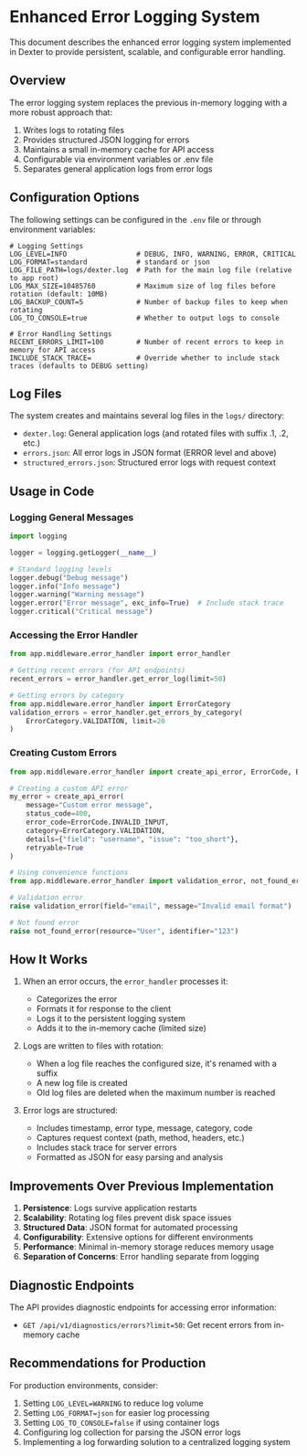 # Enhanced Error Logging System

This document describes the enhanced error logging system implemented in Dexter to provide persistent, scalable, and configurable error handling.

## Overview

The error logging system replaces the previous in-memory logging with a more robust approach that:

1. Writes logs to rotating files
2. Provides structured JSON logging for errors
3. Maintains a small in-memory cache for API access
4. Configurable via environment variables or .env file
5. Separates general application logs from error logs

## Configuration Options

The following settings can be configured in the `.env` file or through environment variables:

```
# Logging Settings
LOG_LEVEL=INFO                 # DEBUG, INFO, WARNING, ERROR, CRITICAL
LOG_FORMAT=standard            # standard or json
LOG_FILE_PATH=logs/dexter.log  # Path for the main log file (relative to app root)
LOG_MAX_SIZE=10485760          # Maximum size of log files before rotation (default: 10MB)
LOG_BACKUP_COUNT=5             # Number of backup files to keep when rotating
LOG_TO_CONSOLE=true            # Whether to output logs to console

# Error Handling Settings
RECENT_ERRORS_LIMIT=100        # Number of recent errors to keep in memory for API access
INCLUDE_STACK_TRACE=           # Override whether to include stack traces (defaults to DEBUG setting)
```

## Log Files

The system creates and maintains several log files in the `logs/` directory:

- `dexter.log`: General application logs (and rotated files with suffix .1, .2, etc.)
- `errors.json`: All error logs in JSON format (ERROR level and above)
- `structured_errors.json`: Structured error logs with request context

## Usage in Code

### Logging General Messages

```python
import logging

logger = logging.getLogger(__name__)

# Standard logging levels
logger.debug("Debug message")
logger.info("Info message")
logger.warning("Warning message")
logger.error("Error message", exc_info=True)  # Include stack trace
logger.critical("Critical message")
```

### Accessing the Error Handler

```python
from app.middleware.error_handler import error_handler

# Getting recent errors (for API endpoints)
recent_errors = error_handler.get_error_log(limit=50)

# Getting errors by category
from app.middleware.error_handler import ErrorCategory
validation_errors = error_handler.get_errors_by_category(
    ErrorCategory.VALIDATION, limit=20
)
```

### Creating Custom Errors

```python
from app.middleware.error_handler import create_api_error, ErrorCode, ErrorCategory

# Creating a custom API error
my_error = create_api_error(
    message="Custom error message",
    status_code=400,
    error_code=ErrorCode.INVALID_INPUT,
    category=ErrorCategory.VALIDATION,
    details={"field": "username", "issue": "too_short"},
    retryable=True
)

# Using convenience functions
from app.middleware.error_handler import validation_error, not_found_error

# Validation error
raise validation_error(field="email", message="Invalid email format")

# Not found error
raise not_found_error(resource="User", identifier="123")
```

## How It Works

1. When an error occurs, the `error_handler` processes it:
   - Categorizes the error
   - Formats it for response to the client
   - Logs it to the persistent logging system
   - Adds it to the in-memory cache (limited size)

2. Logs are written to files with rotation:
   - When a log file reaches the configured size, it's renamed with a suffix
   - A new log file is created
   - Old log files are deleted when the maximum number is reached

3. Error logs are structured:
   - Includes timestamp, error type, message, category, code
   - Captures request context (path, method, headers, etc.)
   - Includes stack trace for server errors
   - Formatted as JSON for easy parsing and analysis

## Improvements Over Previous Implementation

1. **Persistence**: Logs survive application restarts
2. **Scalability**: Rotating log files prevent disk space issues
3. **Structured Data**: JSON format for automated processing
4. **Configurability**: Extensive options for different environments
5. **Performance**: Minimal in-memory storage reduces memory usage
6. **Separation of Concerns**: Error handling separate from logging

## Diagnostic Endpoints

The API provides diagnostic endpoints for accessing error information:

- `GET /api/v1/diagnostics/errors?limit=50`: Get recent errors from in-memory cache

## Recommendations for Production

For production environments, consider:

1. Setting `LOG_LEVEL=WARNING` to reduce log volume
2. Setting `LOG_FORMAT=json` for easier log processing
3. Setting `LOG_TO_CONSOLE=false` if using container logs
4. Configuring log collection for parsing the JSON error logs
5. Implementing a log forwarding solution to a centralized logging system
